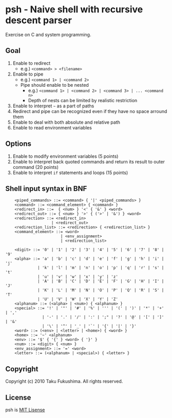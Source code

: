 psh - Naive shell with recursive descent parser
================================================

Exercise on C and system programming.

Goal
-----

1. Enable to redirect
   - e.g.) `<command> > <filename>`
2. Enable to pipe
   - e.g.) `<command 1> | <command 2>`
   - Pipe should enable to be nested
     + e.g.) `<command 1> | <command 2> | <command 3> | ... <command n>`
     + Depth of nests can be limited by realistic restriction
3. Enable to interpret `~` as a part of paths
4. Redirect and pipe can be recognized even if they have no space arround them
5. Enable to deal with both absolute and relative path
6. Enable to read environment variables


Options
--------

1. Enable to modify environment variables (5 points)
2. Enable to interpret back quoted commands and return its result to outer command (20 points)
3. Enable to interpret `if` statements and loops (15 points)


Shell input syntax in BNF
---------------------------

        <piped_commands> ::= <command> { '|' <piped_commands> }
        <command> ::= <command_element> { <command> }
        <redirect_in> ::=  { <num> } '<' { '&' } <word>
        <redirect_out> ::= { <num> } '>' { ('>' | '&') } <word>
        <redirection> ::= <redirect_in>
                        | <redirect_out>
        <redirection_list> ::= <redirection> { <redirection_list> } 
        <command_element> ::= <word>
                            | <env_assignment>
                            | <redirection_list>

        <digit> ::= '0' | '1' | '2' | '3' | '4' | '5' | '6' | '7' | '8' | '9' 
        <alpha> ::= 'a' | 'b' | 'c' | 'd' | 'e' | 'f' | 'g' | 'h' | 'i' | 'j' 
                  | 'k' | 'l' | 'm' | 'n' | 'o' | 'p' | 'q' | 'r' | 's' | 't' 
                  | 'u' | 'v' | 'w' | 'x' | 'y' | 'z' 
                  | 'A' | 'B' | 'C' | 'D' | 'E' | 'F' | 'G' | 'H' | 'I' | 'J' 
                  | 'K' | 'L' | 'M' | 'N' | 'O' | 'P' | 'Q' | 'R' | 'S' | 'T' 
                  | 'U' | 'V' | 'W' | 'X' | 'Y' | 'Z' 
        <alphanum> ::= (<alpha> | <num>) { <alphanum> }
        <special> ::= '!' | '"' | '#' | '%' | ''' | '(' | ')' | '*' | '+' | ',' 
                    | '-' | '.' | '/' | ':' | ';" | '?' | '@' | '[' | ']' | '&' 
                    | '\' | '^' | '_' | '`' | '{' | '|' | '}' 
        <word> ::= (<env> | <letter> | <home>) { <word> }
        <home> ::= '~' <alphanum>
        <env> ::= '$' { '{' } <word> { '}' }
        <num> ::= <digit> { <num> }
        <env_assignment> ::= '=' <word>
        <letter> ::= (<alphanum> | <special>) { <letter> }
        

Copyright
---------

Copyright (c) 2010 Taku Fukushima. All rights reserved.


License
--------

psh is [MIT Lisense](http://www.opensource.org/licenses/mit-license.php)
